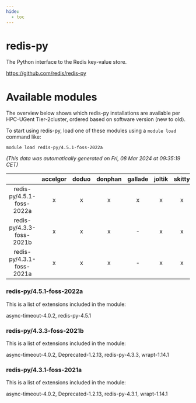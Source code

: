 ```yaml
---
hide:
  - toc
---
```


redis-py
========


The Python interface to the Redis key-value store.

https://github.com/redis/redis-py
# Available modules


The overview below shows which redis-py installations are available per HPC-UGent Tier-2cluster, ordered based on software version (new to old).

To start using redis-py, load one of these modules using a `module load` command like:

```shell
module load redis-py/4.5.1-foss-2022a
```

*(This data was automatically generated on Fri, 08 Mar 2024 at 09:35:19 CET)*  

| |accelgor|doduo|donphan|gallade|joltik|skitty|
| :---: | :---: | :---: | :---: | :---: | :---: | :---: |
|redis-py/4.5.1-foss-2022a|x|x|x|x|x|x|
|redis-py/4.3.3-foss-2021b|x|x|x|-|x|x|
|redis-py/4.3.1-foss-2021a|x|x|x|-|x|x|


### redis-py/4.5.1-foss-2022a

This is a list of extensions included in the module:

async-timeout-4.0.2, redis-py-4.5.1

### redis-py/4.3.3-foss-2021b

This is a list of extensions included in the module:

async-timeout-4.0.2, Deprecated-1.2.13, redis-py-4.3.3, wrapt-1.14.1

### redis-py/4.3.1-foss-2021a

This is a list of extensions included in the module:

async-timeout-4.0.2, Deprecated-1.2.13, redis-py-4.3.1, wrapt-1.14.1